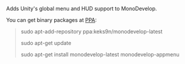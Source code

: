 Adds Unity's global menu and HUD support to MonoDevelop.

You can get binary packages at [PPA](https://launchpad.net/~keks9n/+archive/monodevelop-latest):

>sudo apt-add-repository ppa:keks9n/monodevelop-latest
>
>sudo apt-get update
>
>sudo apt-get install  monodevelop-latest monodevelop-appmenu
